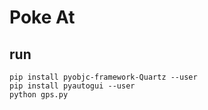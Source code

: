 # Poke At

## run
```
pip install pyobjc-framework-Quartz --user
pip install pyautogui --user
python gps.py
```
